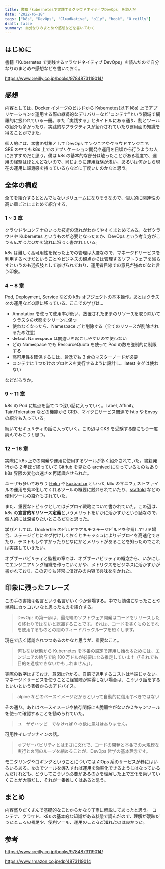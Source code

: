 ```yaml
---
title: 書籍「Kubernetesで実践するクラウドネイティブDevOps」を読んだ
date: "2022-06-18"
tags: ["k8s", "DevOps", "CloudNative", "o11y", "book", "O'reilly"]
draft: false
summary: 自分なりのまとめや感想などを書いておく
---
```


## はじめに

書籍「Kubernetes で実践するクラウドネイティブ DevOps」を読んだので自分なりのまとめや感想などを書いておく。

https://www.oreilly.co.jp/books/9784873119014/

## 感想

内容としては、Docker イメージのビルドから Kubernetes(以下 k8s) 上でアプリケーションを運用する際の継続的なデリバリーなど"コンテナ"という領域で網羅的に扱われている一冊。また「実践する」とタイトルにある通り、割とツールの紹介も多かったり、実践的なプラクティスが紹介されていたり運用面の知識を得ることができた。

個人的には、本書の対象として DevOps エンジニアやクラウドエンジニア、SRE の中でも k8s 上でのアプリケーション開発や運用を日頃から行うような人におすすめだと思う。僕は k8s の基本的な部分は触ったことがある程度で、運用の経験はほとんどないので、同じように運用経験が浅い、あるいは何かしら現在の運用に課題感を持っている方などに丁度いいのかなと思う。

## 全体の構成

全てを紹介するととんでもないボリュームになりそうなので、個人的に関連性の高い章ごとにまとめて紹介する。

### 1 ~ 3 章

クラウドやコンテナのいった技術の流れがわかりやすくまとめてある。なぜクラウドや Kubernetes というものが必要となったのか、DevOps という考え方がこうも広がったのかを流れに沿って書かれている。

k8s は難しく高可用性を保った上での管理は大変なので、マネージドサービスを利用するべきだということやビジネスの観点からは管理するソフトウェアを減らすというのも選択肢として挙げられており、運用者目線での意見が強めだなと言う印象。

### 4 ~ 8 章

Pod, Deployment, Service などの k8s オブジェクトの基本操作。あとはクラスタの運用などの話に移っている。ここでの学びは…

- Annotation を使って使用率が低い、放置されたままのリソースを取り除いてクラスタの状態をクリーンに保つ
- 使わなくなったら、Namespace ごと削除する（全てのリソースが削除されるため注意）
- default Namespace は間違いを起こしやすいので使わない
- どの Namespace でも ResourceQuota を使って Pod の数を強制的に制限する
- 高可用性を確保するには、最低でも 3 台のマスターノードが必要
- コンテナは 1 つだけのプロセスを実行するように設計し、latest タグは使わない

などだろうか。

### 9 ~ 11 章

k8s の Pod に焦点を当てつつ深い話に入っていく。Label, Affinity, Tain/Toleration などの機能から CRD、マイクロサービス関連で Istio や Envoy の紹介も入っている。

続いてセキュリティの話に入っていく。この辺は CKS を受験する際にもう一度読んでおこうと思う。

### 12 ~ 16 章

実際に k8s 上での開発や運用に使用するツールが多く紹介されていた。書籍発行から 2 年ほど経っていて GitHub を見たら archived になっているものもあり k8s 界隈の変化の速さを再認識させられた。

ユーザも多いであろう [Helm](https://helm.sh) や [kustomize](https://github.com/kubernetes-sigs/kustomize) といった k8s のマニフェストファイルの運用を効率化してくれるツールの概要に触れられていたり、[skaffold](https://github.com/GoogleContainerTools/skaffold) などの便利ツールの紹介もされていた。

また、重要なトピックとしてはデプロイ戦略について書かれていた。この辺は、k8s の**宣言的なリソース定義**というメリットをいかに活かすかという話なので、個人的には深堀りたいところだなと思った。

学びとしては、Dockerfile のビルドでマルチステージビルドを使用している場合、ステージごとにタグ付けしておくとキャッシュによりデプロイを高速化できたり、テストもしやすかったりとなにかとメリットがあることを知ったのでこれは実践していきたい。

オブザーバビリティと監視の章では、オブザーバビリティの概念から、いかにしてエンジニアリング組織を作っていくかや、メトリクスをビジネスに活かすかが書かれており、この辺りも非常に僕好みの内容で興味を引かれた。

## 印象に残ったフレーズ

この手の書籍は名言という名言がいくつか登場する。中でも勉強になったことや単純にカッコいいなと思ったものを紹介する。

> DevOps の第一歩は、最先端のソフトウェア開発はコードをリリースしたら終わりではないと認識することです。それは、コードを書くものとそれを使用するものとの間のフィードバックループを短くします。

現在で広く認識されつつあるのかなと思うが、重要なこと。

> 何もない状態から Kubernetes を本番の設定で運用し始めるためには、エンジニアの給与で約 100 万ドルが必要になる推定しています（「それでも目的を達成できないかもしれません」）。

実際の数字はさておき、意図は分かる。自前で運用するコストは半端じゃない。マネージドサービスを使うことに経営陣が納得しない場合は、こういう話をするといいという著者からのアドバイス。

> alpine などのベースイメージだからといって自動的に信用すべきではない

その通り。あとはベースイメージや依存関係にも脆弱性がないかスキャンツールを使って確認することを勧められていた。

> ユーザがハッピーでなければ 9 の数に意味はありません。

可用性イレブンナインの話。

> オブザーバビリティとはまさに文化で、コードの開発と本番での大規模な実行との間のループを縮めることが、DevOps 哲学の基本理念です。

モニタリングやロギングということについては AIOps 系のサービスが巷にはいろいろある。なのでツールを導入すれば運用を効率化できるようにはなっているんだけれども、どうしてこういう必要があるのかを理解した上で文化を築いていくことが大事だし、それが一番難しくはあると思う。

## まとめ

内容盛りだくさんで基礎的なことからかなり丁寧に解説してあったと思う。
コンテナ、クラウド、k8s の基本的な知識がある状態で読んだので、理解が曖昧だったところの補足や、便利ツール、運用のことなど知れたのは良かった。

## 参考

https://www.oreilly.co.jp/books/9784873119014/

https://www.amazon.co.jp/dp/4873119014
